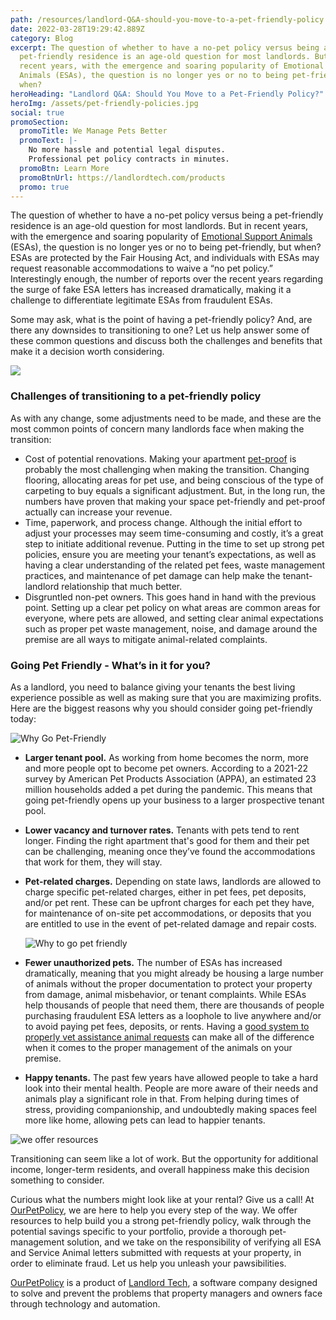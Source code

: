 ```yaml
---
path: /resources/landlord-Q&A-should-you-move-to-a-pet-friendly-policy
date: 2022-03-28T19:29:42.889Z
category: Blog
excerpt: The question of whether to have a no-pet policy versus being a
  pet-friendly residence is an age-old question for most landlords. But in
  recent years, with the emergence and soaring popularity of Emotional Support
  Animals (ESAs), the question is no longer yes or no to being pet-friendly, but
  when?
heroHeading: "Landlord Q&A: Should You Move to a Pet-Friendly Policy?"
heroImg: /assets/pet-friendly-policies.jpg
social: true
promoSection:
  promoTitle: We Manage Pets Better
  promoText: |-
    No more hassle and potential legal disputes. 
    Professional pet policy contracts in minutes.
  promoBtn: Learn More
  promoBtnUrl: https://landlordtech.com/products
  promo: true
---
```

The question of whether to have a no-pet policy versus being a pet-friendly residence is an age-old question for most landlords. But in recent years, with the emergence and soaring popularity of [Emotional Support Animals](https://landlordtech.com/resources/emotional-support-animals-service-animals-and-pets-whats-the-difference) (ESAs), the question is no longer yes or no to being pet-friendly, but when? ESAs are protected by the Fair Housing Act, and individuals with ESAs may request reasonable accommodations to waive a “no pet policy.” Interestingly enough, the number of reports over the recent years regarding the surge of fake ESA letters has increased dramatically, making it a challenge to differentiate legitimate ESAs from fraudulent ESAs.

Some may ask, what is the point of having a pet-friendly policy? And, are there any downsides to transitioning to one? Let us help answer some of these common questions and discuss both the challenges and benefits that make it a decision worth considering.  

![](/assets/lawyer-vetted-pet-policies.jpeg)

### Challenges of transitioning to a pet-friendly policy

As with any change, some adjustments need to be made, and these are the most common points of concern many landlords face when making the transition:

* Cost of potential renovations. Making your apartment [pet-proof](https://landlordtech.com/resources/protecting-your-rental-property-from-pet-damage) is probably the most challenging when making the transition. Changing flooring, allocating areas for pet use, and being conscious of the type of carpeting to buy equals a significant adjustment. But, in the long run, the numbers have proven that making your space pet-friendly and pet-proof actually can increase your revenue.
* Time, paperwork, and process change. Although the initial effort to adjust your processes may seem time-consuming and costly, it’s a great step to initiate additional revenue. Putting in the time to set up strong pet policies, ensure you are meeting your tenant’s expectations, as well as having a clear understanding of the related pet fees, waste management practices, and maintenance of pet damage can help make the tenant-landlord relationship that much better.
* Disgruntled non-pet owners. This goes hand in hand with the previous point. Setting up a clear pet policy on what areas are common areas for everyone, where pets are allowed, and setting clear animal expectations such as proper pet waste management, noise, and damage around the premise are all ways to mitigate animal-related complaints. 

### Going Pet Friendly - What’s in it for you?

As a landlord, you need to balance giving your tenants the best living experience possible as well as making sure that you are maximizing profits. Here are the biggest reasons why you should consider going pet-friendly today:

![Why Go Pet-Friendly](/assets/roi-of-a-good-pet-policy.jpeg "Why Go Pet-Friendly")

* **Larger tenant pool.** As working from home becomes the norm, more and more people opt to become pet owners. According to a 2021-22 survey by American Pet Products Association (APPA), an estimated 23 million households added a pet during the pandemic. This means that going pet-friendly opens up your business to a larger prospective tenant pool.
* **Lower vacancy and turnover rates.** Tenants with pets tend to rent longer. Finding the right apartment that's good for them and their pet can be challenging, meaning once they’ve found the accommodations that work for them, they will stay. 
* **Pet-related charges.** Depending on state laws, landlords are allowed to charge specific pet-related charges, either in pet fees, pet deposits, and/or pet rent. These can be upfront charges for each pet they have, for maintenance of on-site pet accommodations, or deposits that you are entitled to use in the event of pet-related damage and repair costs.

  ![Why to go pet friendly](/assets/3-2-.jpg "Why to go pet friendly")
* **Fewer unauthorized pets.** The number of ESAs has increased dramatically, meaning that you might already be housing a large number of animals without the proper documentation to protect your property from damage, animal misbehavior, or tenant complaints. While ESAs help thousands of people that need them, there are thousands of people purchasing fraudulent ESA letters as a loophole to live anywhere and/or to avoid paying pet fees, deposits, or rents. Having a [good system to properly vet assistance animal requests](https://www.landlordtech.com/products) can make all of the difference when it comes to the proper management of the animals on your premise.
* **Happy tenants.** The past few years have allowed people to take a hard look into their mental health. People are more aware of their needs and animals play a significant role in that. From helping during times of stress, providing companionship, and undoubtedly making spaces feel more like home, allowing pets can lead to happier tenants.

![we offer resources](/assets/pet-management-resources-for-landlords.jpeg "we offer resources")

Transitioning can seem like a lot of work. But the opportunity for additional income, longer-term residents, and overall happiness make this decision something to consider. 

Curious what the numbers might look like at your rental? Give us a call! At [OurPetPolicy](https://www.landlordtech.com/products), we are here to help you every step of the way. We offer resources to help build you a strong pet-friendly policy, walk through the potential savings specific to your portfolio, provide a thorough pet-management solution, and we take on the responsibility of verifying all ESA and Service Animal letters submitted with requests at your property, in order to eliminate fraud. Let us help you unleash your pawsibilities.

[OurPetPolicy](https://www.landlordtech.com/products) is a product of [Landlord Tech](https://www.landlordtech.com), a software company designed to solve and prevent the problems that property managers and owners face through technology and automation.